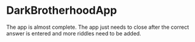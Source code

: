 # DarkBrotherhoodApp
The app is almost complete. The app just needs to close after the correct answer is entered and more riddles need to be added.
